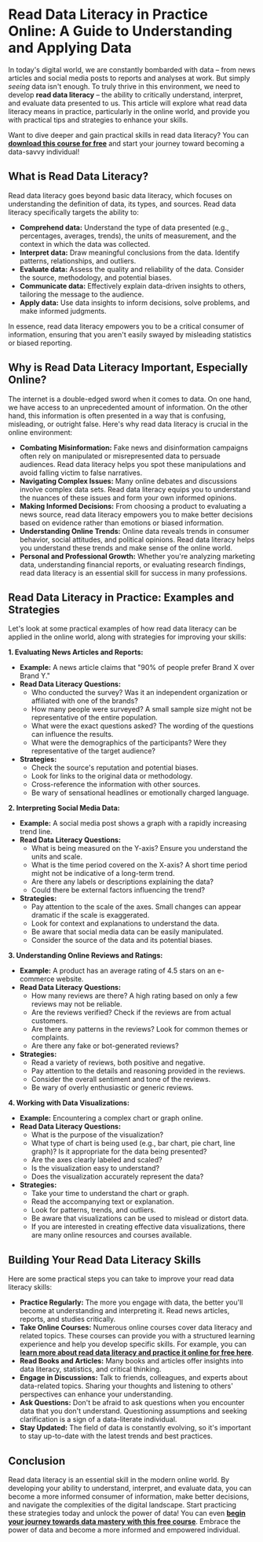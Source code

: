 # Read Data Literacy in Practice Online: A Guide to Understanding and Applying Data

In today's digital world, we are constantly bombarded with data – from news articles and social media posts to reports and analyses at work. But simply *seeing* data isn't enough. To truly thrive in this environment, we need to develop **read data literacy** – the ability to critically understand, interpret, and evaluate data presented to us. This article will explore what read data literacy means in practice, particularly in the online world, and provide you with practical tips and strategies to enhance your skills.

Want to dive deeper and gain practical skills in read data literacy? You can **[download this course for free](https://udemywork.com/read-data-literacy-in-practice-online)** and start your journey toward becoming a data-savvy individual!

## What is Read Data Literacy?

Read data literacy goes beyond basic data literacy, which focuses on understanding the definition of data, its types, and sources. Read data literacy specifically targets the ability to:

*   **Comprehend data:** Understand the type of data presented (e.g., percentages, averages, trends), the units of measurement, and the context in which the data was collected.
*   **Interpret data:** Draw meaningful conclusions from the data. Identify patterns, relationships, and outliers.
*   **Evaluate data:** Assess the quality and reliability of the data. Consider the source, methodology, and potential biases.
*   **Communicate data:** Effectively explain data-driven insights to others, tailoring the message to the audience.
*   **Apply data:** Use data insights to inform decisions, solve problems, and make informed judgments.

In essence, read data literacy empowers you to be a critical consumer of information, ensuring that you aren't easily swayed by misleading statistics or biased reporting.

## Why is Read Data Literacy Important, Especially Online?

The internet is a double-edged sword when it comes to data. On one hand, we have access to an unprecedented amount of information. On the other hand, this information is often presented in a way that is confusing, misleading, or outright false. Here's why read data literacy is crucial in the online environment:

*   **Combating Misinformation:** Fake news and disinformation campaigns often rely on manipulated or misrepresented data to persuade audiences. Read data literacy helps you spot these manipulations and avoid falling victim to false narratives.
*   **Navigating Complex Issues:** Many online debates and discussions involve complex data sets. Read data literacy equips you to understand the nuances of these issues and form your own informed opinions.
*   **Making Informed Decisions:** From choosing a product to evaluating a news source, read data literacy empowers you to make better decisions based on evidence rather than emotions or biased information.
*   **Understanding Online Trends:** Online data reveals trends in consumer behavior, social attitudes, and political opinions. Read data literacy helps you understand these trends and make sense of the online world.
*   **Personal and Professional Growth:** Whether you're analyzing marketing data, understanding financial reports, or evaluating research findings, read data literacy is an essential skill for success in many professions.

## Read Data Literacy in Practice: Examples and Strategies

Let's look at some practical examples of how read data literacy can be applied in the online world, along with strategies for improving your skills:

**1. Evaluating News Articles and Reports:**

*   **Example:** A news article claims that "90% of people prefer Brand X over Brand Y."
*   **Read Data Literacy Questions:**
    *   Who conducted the survey? Was it an independent organization or affiliated with one of the brands?
    *   How many people were surveyed? A small sample size might not be representative of the entire population.
    *   What were the exact questions asked? The wording of the questions can influence the results.
    *   What were the demographics of the participants? Were they representative of the target audience?
*   **Strategies:**
    *   Check the source's reputation and potential biases.
    *   Look for links to the original data or methodology.
    *   Cross-reference the information with other sources.
    *   Be wary of sensational headlines or emotionally charged language.

**2. Interpreting Social Media Data:**

*   **Example:** A social media post shows a graph with a rapidly increasing trend line.
*   **Read Data Literacy Questions:**
    *   What is being measured on the Y-axis? Ensure you understand the units and scale.
    *   What is the time period covered on the X-axis? A short time period might not be indicative of a long-term trend.
    *   Are there any labels or descriptions explaining the data?
    *   Could there be external factors influencing the trend?
*   **Strategies:**
    *   Pay attention to the scale of the axes. Small changes can appear dramatic if the scale is exaggerated.
    *   Look for context and explanations to understand the data.
    *   Be aware that social media data can be easily manipulated.
    *   Consider the source of the data and its potential biases.

**3. Understanding Online Reviews and Ratings:**

*   **Example:** A product has an average rating of 4.5 stars on an e-commerce website.
*   **Read Data Literacy Questions:**
    *   How many reviews are there? A high rating based on only a few reviews may not be reliable.
    *   Are the reviews verified? Check if the reviews are from actual customers.
    *   Are there any patterns in the reviews? Look for common themes or complaints.
    *   Are there any fake or bot-generated reviews?
*   **Strategies:**
    *   Read a variety of reviews, both positive and negative.
    *   Pay attention to the details and reasoning provided in the reviews.
    *   Consider the overall sentiment and tone of the reviews.
    *   Be wary of overly enthusiastic or generic reviews.

**4. Working with Data Visualizations:**

*   **Example:** Encountering a complex chart or graph online.
*   **Read Data Literacy Questions:**
    *   What is the purpose of the visualization?
    *   What type of chart is being used (e.g., bar chart, pie chart, line graph)? Is it appropriate for the data being presented?
    *   Are the axes clearly labeled and scaled?
    *   Is the visualization easy to understand?
    *   Does the visualization accurately represent the data?
*   **Strategies:**
    *   Take your time to understand the chart or graph.
    *   Read the accompanying text or explanation.
    *   Look for patterns, trends, and outliers.
    *   Be aware that visualizations can be used to mislead or distort data.
    *   If you are interested in creating effective data visualizations, there are many online resources and courses available.

## Building Your Read Data Literacy Skills

Here are some practical steps you can take to improve your read data literacy skills:

*   **Practice Regularly:** The more you engage with data, the better you'll become at understanding and interpreting it. Read news articles, reports, and studies critically.
*   **Take Online Courses:** Numerous online courses cover data literacy and related topics. These courses can provide you with a structured learning experience and help you develop specific skills. For example, you can **[learn more about read data literacy and practice it online for free here](https://udemywork.com/read-data-literacy-in-practice-online)**.
*   **Read Books and Articles:** Many books and articles offer insights into data literacy, statistics, and critical thinking.
*   **Engage in Discussions:** Talk to friends, colleagues, and experts about data-related topics. Sharing your thoughts and listening to others' perspectives can enhance your understanding.
*   **Ask Questions:** Don't be afraid to ask questions when you encounter data that you don't understand. Questioning assumptions and seeking clarification is a sign of a data-literate individual.
*   **Stay Updated:** The field of data is constantly evolving, so it's important to stay up-to-date with the latest trends and best practices.

## Conclusion

Read data literacy is an essential skill in the modern online world. By developing your ability to understand, interpret, and evaluate data, you can become a more informed consumer of information, make better decisions, and navigate the complexities of the digital landscape. Start practicing these strategies today and unlock the power of data! You can even **[begin your journey towards data mastery with this free course](https://udemywork.com/read-data-literacy-in-practice-online)**. Embrace the power of data and become a more informed and empowered individual.
